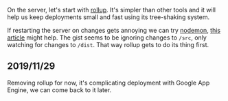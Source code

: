 On the server, let's start with [rollup](https://github.com/rollup/rollup). It's simpler than other tools and it will help us keep deployments small and fast using its tree-shaking system.

If restarting the server on changes gets annoying we can try [nodemon](https://nodemon.io/), [this article](https://medium.com/@binyamin/get-nodemon-to-restart-after-webpack-re-build-8746db80548e) might help. The gist seems to be ignoring changes to `/src`, only watching for changes to `/dist`. That way rollup gets to do its thing first.

## 2019/11/29
Removing rollup for now, it's complicating deployment with Google App Engine, we can come back to it later.
